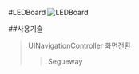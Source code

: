 #LEDBoard
![LEDBoard](https://user-images.githubusercontent.com/54833831/144189387-676f4f32-33d1-4995-ab75-a6fb6df73d9a.gif)

##사용기술
> UINavigationController
> 화면전환
> > Segueway
